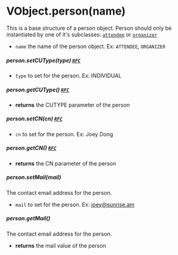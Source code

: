 # VObject.person(name)

This is a base structure of a person object. Person should only be instantiated by one of it's subclasses: [`attendee`](./attendee.md) or [`organizer`](./organizer.md)

- `name` the name of the person object. Ex: `ATTENDEE`, `ORGANIZER`

##### person.setCUType(type) [`RFC`](http://tools.ietf.org/html/rfc5545#section-3.2.3)

- `type` to set for the person. Ex: INDIVIDUAL

##### person.getCUType() [`RFC`](http://tools.ietf.org/html/rfc5545#section-3.2.3)

- **returns** the CUTYPE parameter of the person

##### person.setCN(cn) [`RFC`](http://tools.ietf.org/html/rfc5545#section-3.2.2)

- `cn` to set for the person. Ex: Joey Dong

##### person.getCN() [`RFC`](http://tools.ietf.org/html/rfc5545#section-3.2.2)

- **returns** the CN parameter of the person

##### person.setMail(mail)
The contact email address for the person.

- `mail` to set for the person. Ex: joey@sunrise.am

##### person.getMail()
The contact email address for the person.

- **returns** the mail value of the person
